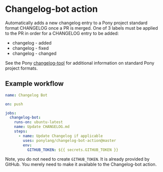 # Changelog-bot action

Automatically adds a new changelog entry to a Pony project standard format CHANGELOG once a PR is merged. One of 3 labels must be applied to the PR in order for a CHANGELOG entry to be added:

- changelog - added
- changelog - fixed
- changelog - changed

See the Pony [changelog-tool](https://github.com/ponylang/changelog-tool) for additional information on standard Pony project formats.

## Example workflow

```yml
name: Changelog Bot

on: push

jobs:
  changelog-bot:
    runs-on: ubuntu-latest
    name: Update CHANGELOG.md
    steps:
      - name: Update Changelog if applicable
        uses: ponylang/changelog-bot-action@master
        env:
          GITHUB_TOKEN: ${{ secrets.GITHUB_TOKEN }}
```

Note, you do not need to create `GITHUB_TOKEN`. It is already provided by GitHub. You merely need to make it available to the Changelog-bot action.
